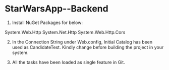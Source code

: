 # StarWarsApp--Backend

1. Install NuGet Packages for below:

System.Web.Http
System.Net.Http
System.Web.Http.Cors

2. In the Connection String under Web.config, Initial Catalog has been used as CandidateTest. Kindly change before building the project in your system.

3. All the tasks have been loaded as single feature in Git.
